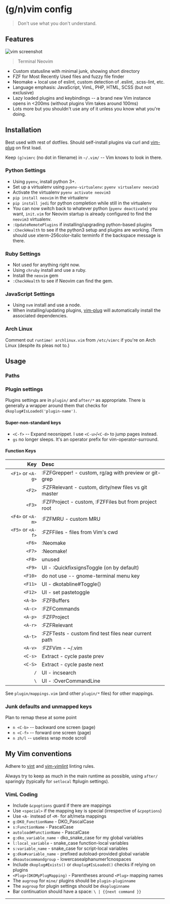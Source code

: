 # (g/n)vim config

> Don't use what you don't understand.

## Features

![vim screenshot][screenshot]
> Terminal Neovim

- Custom statusline with minimal junk, showing short directory
- FZF for Most Recently Used files and fuzzy file finder
- Neomake + local use of eslint, custom detection of .eslint, .scss-lint,
  etc.
- Language emphasis: JavaScript, VimL, PHP, HTML, SCSS (but not exclusive)
- Lazy loaded plugins and keybindings -- a brand new Vim instance opens in
  <200ms (without plugins Vim takes around 100ms)
- Lots more but you shouldn't use any of it unless you know what you're doing.

## Installation

Best used with rest of dotfiles. Should self-install plugins via curl and
[vim-plug] on first load.

Keep `(g)vimrc` (no dot in filename) in `~/.vim/` -- Vim knows to look in there.

### Python Settings

- Using `pyenv`, install python 3+.
- Set up a virtualenv using `pyenv-virtualenv`: `pyenv virtualenv neovim3`
- Activate the virtualenv `pyenv activate neovim3`
- `pip install neovim` in the virtualenv
- `pip install jedi` for python completion while still in the virtualenv
- You can now switch back to whatever python (`pyenv deactivate`) you want,
  `init.vim` for Neovim startup is already configured to find the `neovim3`
  virtualenv.
- `:UpdateRemotePlugins` if installing/upgrading python-based plugins
- `:CheckHealth` to see if the python3 setup and plugins are working. iTerm
  should use xterm-256color-italic terminfo if the backspace message is there.

### Ruby Settings

- Not used for anything right now.
- Using `chruby` install and use a ruby.
- Install the `neovim` gem
- `:CheckHealth` to see if Neovim can find the gem.

### JavaScript Settings

- Using `nvm` install and use a node.
- When installing/updating plugins, [vim-plug] will automatically install the
  associated dependencies.

### Arch Linux

Comment out `runtime! archlinux.vim` from `/etc/vimrc` if you're on Arch Linux
(despite its pleas not to.)

## Usage

### Paths

### Plugin settings

Plugins settings are in `plugin/` and `after/*` as appropriate. There
is generally a wrapper around them that checks for
`dkoplug#IsLoaded('plugin-name')`.

#### Super-non-standard keys

- `<C-f>` -- Expand neosnippet. I use `<C-u>`/`<C-d>` to jump pages instead.
- `gs` no longer sleeps. It's an operator prefix for vim-operator-surround.

#### Function Keys

|                 Key | Desc                                                    |
| ------------------: | :------------------------------------------------------ |
|  `<F1>` or `<A-g>`  | :FZFGrepper! - custom, rg/ag with preview or git-grep |
|  `<F2>`             | :FZFRelevant - custom, dirty/new files vs git master |
|  `<F3>`             | :FZFProject - custom, :FZFFiles but from project root |
|  `<F4>` or `<A-m>`  | :FZFMRU - custom MRU |
|  `<F5>` or `<A-f>`  | :FZFFiles - files from Vim's cwd |
|  `<F6>`             | :Neomake  |
|  `<F7>`             | :Neomake! |
|  `<F8>`             | unused |
|  `<F9>`             | UI - :QuickfixsignsToggle (on by default) |
| `<F10>`             | do not use -- gnome-terminal menu key |
| `<F11>`             | UI - dkotabline#Toggle() |
| `<F12>`             | UI - set pastetoggle |
| `<A-b>`             | :FZFBuffers |
| `<A-c>`             | :FZFCommands |
| `<A-p>`             | :FZFProject |
| `<A-r>`             | :FZFRelevant |
| `<A-t>`             | :FZFTests - custom find test files near current path |
| `<A-v>`             | :FZFVim - ~/.vim |
| `<C-s>`             | Extract - cycle paste prev |
| `<C-S>`             | Extract - cycle paste next |
|    `/`              | UI - incsearch |
|    `\`              | UI - :OverCommandLine |

See `plugin/mappings.vim` (and other `plugin/*` files) for other mappings.

### Junk defaults and unmapped keys

Plan to remap these at some point

- `n <C-b>` -- backward one screen (page)
- `n <C-f>` -- forward one screen (page)
- `n zh/l`  -- useless wrap mode scroll

## My Vim conventions

Adhere to [vint](https://github.com/Kuniwak/vint) and
[vim-vimlint](https://github.com/syngan/vim-vimlint) linting rules.

Always try to keep as much in the main runtime as possible, using `after/`
sparingly (typically for `setlocal` ftplugin settings).

### VimL Coding

- Include `&cpoptions` guard if there are mappings
- Use `<special>` if the mapping key is special (irrespective of `&cpoptions`)
- Use `<A-` instead of `<M-` for alt/meta mappings
- `g:DKO_FunctionName` - DKO_PascalCase
- `s:FunctionName` - PascalCase
- `autoload#FunctionName` - PascalCase
- `g:dko_variable_name` - dko_snake_case for my global variables
- `l:local_variable` - snake_case function-local variables
- `s:variable_name` - snake_case for script-local variables
- `g:dko#variable_name` - prefixed autoload-provided global variable
- `dkoautocommandgroup` - lowercasealphanumer1cnospaces
- Include `dkoplug#Exists()` or `dkoplug#IsLoaded()` checks if
  relying on plugins
- `<Plug>(DKOMyPlugMapping)` - Parentheses around `<Plug>` mapping names
- The `augroup` for `mine/` plugins should be `plugin-pluginname`
- The `augroup` for plugin settings should be `dkopluginname`
- Bar continuation should have a space: `\ | {{next command }}`

----

[screenshot]: https://raw.githubusercontent.com/davidosomething/dotfiles/4fb16e4a785fe81488d09af1e77a62792c55e688/meta/vim-potatopro.png
[Syntax-Checkers]: https://github.com/scrooloose/syntastic/wiki/Syntax-Checkers
[syntastic]: https://github.com/scrooloose/syntastic
[neomake]: https://github.com/neomake/neomake
[vim-plug]: https://github.com/junegunn/vim-plug
